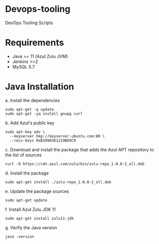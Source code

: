 # Devops-tooling
DevOps Tooling Scripts

Requirements
============
* Java >= 11 (Azul Zulu JVM)
* Jenkins >=2
* MySQL 5.7

Java Installation 
=================

a. Install the dependencies
```console
sudo apt-get -q update
sudo apt-get -yq install gnupg curl
```
b. Add Azul's public key 
```console
sudo apt-key adv \
  --keyserver hkp://keyserver.ubuntu.com:80 \
  --recv-keys 0xB1998361219BD9C9
```  
c. Download and install the package that adds the Azul APT repository to the list of sources 
```console
curl -O https://cdn.azul.com/zulu/bin/zulu-repo_1.0.0-2_all.deb
```
d. Install the package
```console
sudo apt-get install ./zulu-repo_1.0.0-2_all.deb
```
e. Update the package sources
```console
sudo apt-get update
```
f. Install Azul Zulu JDK 11
```console
sudo apt-get install zulu11-jdk
```
g. Verify the Java version
```console
java -version
```
